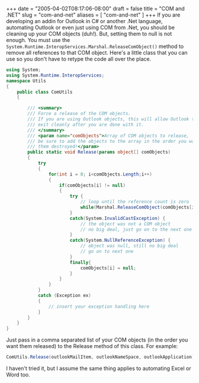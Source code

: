+++
date = "2005-04-02T08:17:06-08:00"
draft = false
title = "COM and .NET"
slug = "com-and-net"
aliases = [
	"com-and-net"
]
+++
If you are developing an addin for Outlook in C# or another .Net
language, automating Outlook or even just using COM from .Net, you 
should be cleaning up your COM objects (duh!). But, setting them to null
is not enough. You must use the 
`System.Runtime.InteropServices.Marshal.ReleaseComObject()` method to
remove all references to that COM object. Here's a little class that
you can use so you don't have to retype the code all over the place.

```c#
using System;
using System.Runtime.InteropServices;
namespace Utils
{
	public class ComUtils
	{

		/// <summary>
		/// Force a release of the COM objects.
		/// If you are using Outlook objects, this will allow Outlook to
		/// exit cleanly after you are done with it.
		/// </summary>
		/// <param name="comObjects">Array of COM objects to release,
		/// be sure to add the objects to the array in the order you want
		/// them destroyed!</param>
		public static void Release(params object[] comObjects)
		{
			try
			{
				for(int i = 0; i<comObjects.Length;i++)
				{
					if(comObjects[i] != null)
					{
						try {
							// loop until the reference count is zero
							while(Marshal.ReleaseComObject(comObjects[i]) > 0);
						}
						catch(System.InvalidCastException) {
							// the object was not a COM object
							// no big deal, just go on to the next one
						}
						catch(System.NullReferenceException) {
							// object was null, still no big deal
							// go on to next one
						}
						finally{
							comObjects[i] = null;
						}
					}
				}
 			}
			catch (Exception ex)
			{
				// insert your exception handling here
			}
		}
 	}
}
```

Just pass in a comma separated list of your COM objects (in the order
you want them released) to the Release method of this class.
For example:
```c#
ComUtils.Release(outlookMailItem, outlookNameSpace, outlookApplication);
```
I haven't tried it, but I assume the same thing applies to
automating Excel or Word too.
